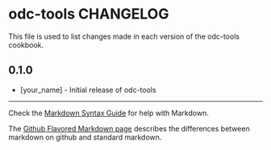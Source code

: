 odc-tools CHANGELOG
===================

This file is used to list changes made in each version of the odc-tools cookbook.

0.1.0
-----
- [your_name] - Initial release of odc-tools

- - -
Check the [Markdown Syntax Guide](http://daringfireball.net/projects/markdown/syntax) for help with Markdown.

The [Github Flavored Markdown page](http://github.github.com/github-flavored-markdown/) describes the differences between markdown on github and standard markdown.
